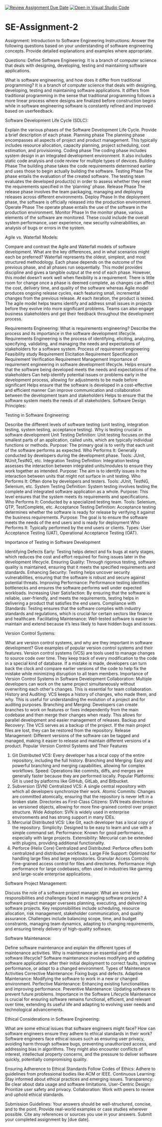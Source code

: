 [![Review Assignment Due Date](https://classroom.github.com/assets/deadline-readme-button-24ddc0f5d75046c5622901739e7c5dd533143b0c8e959d652212380cedb1ea36.svg)](https://classroom.github.com/a/-ucQIGTc)
[![Open in Visual Studio Code](https://classroom.github.com/assets/open-in-vscode-718a45dd9cf7e7f842a935f5ebbe5719a5e09af4491e668f4dbf3b35d5cca122.svg)](https://classroom.github.com/online_ide?assignment_repo_id=15256538&assignment_repo_type=AssignmentRepo)
# SE-Assignment-2
Assignment: Introduction to Software Engineering
Instructions:
Answer the following questions based on your understanding of software engineering concepts. Provide detailed explanations and examples where appropriate.

Questions:
Define Software Engineering: It is a branch of computer sciience that deals with designing, developing, testing and maintaining software applications.

What is software engineering, and how does it differ from traditional programming? It is a branch of computer sciience that deals with designing, developing, testing and maintaining software applications. It differs from traditional programming in the sense that traditional programming follows a more linear process where designs are finalized before construction begins while in software engineering software is constantly refined and improved based on userfeedback.

Software Development Life Cycle (SDLC):

Explain the various phases of the Software Development Life Cycle. Provide a brief description of each phase.
Planning phase
The planning phase encompasses all aspects of project and product management. This typically includes resource allocation, capacity planning, project scheduling, cost estimation, and provisioning.
Coding phase
The coding phase includes system design in an integrated development environment. It also includes static code analysis and code review for multiple types of devices.
Building Phase
The building phase takes the code requirements determined earlier and uses those to begin actually building the software.
Testing Phase
The phase entails the evaluation of the created software. The testing team evaluates the developed product(s) in order to assess whether they meet the requirements specified in the ‘planning’ phase. 
Release Phase
The release phase involves the team packaging, managing and deploying releases across different environments.
Deploy Phase
In the deployment phase, the software is officially released into the production environment. 
Operate Phase
The operate phase entails the use of the software in the production environment.
Monitor Phase
In the monitor phase, various elements of the software are monitored. These could include the overall system performance, user experience, new security vulnerabilities, an analysis of bugs or errors in the system.

Agile vs. Waterfall Models:

Compare and contrast the Agile and Waterfall models of software development. What are the key differences, and in what scenarios might each be preferred?
Waterfall represents the oldest, simplest, and most structured methodology. Each phase depends on the outcome of the previous phase, and all phases run sequentially. This model provides discipline and gives a tangible output at the end of each phase. However, this model doesn’t work well when flexibility is a requirement. There is little room for change once a phase is deemed complete, as changes can affect the cost, delivery time, and quality of the software whereas Agile model produces ongoing release cycles, each featuring small, incremental changes from the previous release. At each iteration, the product is tested. The agile model helps teams identify and address small issues in projects before they evolve into more significant problems. Teams can also engage business stakeholders and get their feedback throughout the development process.

Requirements Engineering:
What is requirements engineering? Describe the process and its importance in the software development lifecycle.
Requirements Engineering is the process of identifying, eliciting, analyzing, specifying, validating, and managing the needs and expectations of stakeholders for a software system.
Process of requirement engineering
Feasibility study
Requirement Elicitation
Requirement Specification
Requirement Verification
Requirement Management
Importance of requirement engineering in software development lifecycle.
Helps ensure that the software being developed meets the needs and expectations of the stakeholders
Can help identify potential issues or problems early in the development process, allowing for adjustments to be made before significant 
Helps ensure that the software is developed in a cost-effective and efficient manner
Can improve communication and collaboration between the development team and stakeholders
Helps to ensure that the software system meets the needs of all stakeholders.
Software Design Principles:

Testing in Software Engineering:

Describe the different levels of software testing (unit testing, integration testing, system testing, acceptance testing). Why is testing crucial in software development
Unit Testing
   Definition: Unit testing focuses on the smallest parts of an application, called units, which are typically individual functions or methods.
   Purpose: The primary goal is to verify that each unit of the software performs as expected.
   Who Performs It: Generally conducted by developers during the development phase.
   Tools: JUnit, NUnit,TestNG, etc.
 Integration Testing
   Definition: Integration testing assesses the interaction between integrated units/modules to ensure they work together as intended.
   Purpose: The aim is to identify issues in the interaction between units that might not surface in unit testing.
   Who Performs It: Often done by developers and testers.
   Tools: JUnit, TestNG, Selenium, etc.
 System Testing
   Definition: System testing involves testing the complete and integrated software application as a whole.
   Purpose: This level ensures that the system meets its requirements and specifications.
   Who Performs It: Conducted by a specialized testing team.
   Tools: Selenium, QTP, TestComplete, etc.
Acceptance Testing
Definition: Acceptance testing determines whether the software is ready for release by verifying it against the business requirements.
Purpose: The goal is to ensure the software meets the needs of the end users and is ready for deployment
Who Performs It: Typically performed by the end users or clients.
Types: User Acceptance Testing (UAT), Operational Acceptance Testing (OAT).

 Importance of Testing in Software Development

Identifying Defects Early: Testing helps detect and fix bugs at early stages, which reduces the cost and effort required for fixing issues later in the development lifecycle.
Ensuring Quality: Through rigorous testing, software quality is maintained, ensuring that it meets the specified requirements and standards.
Enhancing Security: Testing helps uncover security vulnerabilities, ensuring that the software is robust and secure against potential threats.
Improving Performance: Performance testing identifies bottlenecks and ensures the software performs well under expected workloads.
Increasing User Satisfaction: By ensuring that the software is reliable, user-friendly, and meets the requirements, testing helps in delivering a product that satisfies the end users.
Compliance with Standards: Testing ensures that the software complies with industry standards and regulations, which is crucial for certain sectors like finance and healthcare.
Facilitating Maintenance: Well-tested software is easier to maintain and extend because it’s less likely to have hidden bugs and issues.

Version Control Systems:

What are version control systems, and why are they important in software development? Give examples of popular version control systems and their features.
Version control systems (VCS) are tools used to manage changes to source code over time. They keep track of every modification to the code in a special kind of database. If a mistake is made, developers can turn back the clock and compare earlier versions of the code to help fix the mistake while minimizing disruption to all team members.
Importance of Version Control Systems in Software Development
Collaboration: Multiple developers can work on the same project simultaneously without overwriting each other's changes. This is essential for team collaboration.
History and Auditing: VCS keeps a history of changes, who made them, and why. This is useful for understanding the evolution of a project and for auditing purposes.
Branching and Merging: Developers can create branches to work on features or fixes independently from the main codebase and then merge their changes when ready. This allows for parallel development and easier management of releases.
Backup and Recovery: The VCS serves as a backup of the project. If the main project files are lost, they can be restored from the repository.
Release Management: Different versions of the software can be tagged and managed, making it easier to release and maintain different versions of a product.
Popular Version Control Systems and Their Features
1. Git
Distributed VCS: Every developer has a local copy of the entire repository, including the full history.
Branching and Merging: Easy and powerful branching and merging capabilities, allowing for complex workflows.
Speed: Operations like commits, diffs, and merges are generally faster because they are performed locally.
Popular Platforms: Git is used by platforms like GitHub, GitLab, and Bitbucket.
2. Subversion (SVN)
Centralized VCS: A single central repository with which all developers synchronize their work.
Atomic Commits: Changes are committed atomically, ensuring that the repository is never left in a broken state.
Directories as First-Class Citizens: SVN treats directories as versioned objects, allowing for more fine-grained control over project structure.
Wide Adoption: SVN is widely used in enterprise environments and has strong support in many IDEs.
3. Mercurial
Distributed VCS: Like Git, each developer has a local copy of the repository.
Simplicity: Designed to be easy to learn and use with a simple command set.
Performance: Known for good performance, especially with large projects.
Extensibility: Mercurial can be extended with plugins, providing additional functionality.
4. Perforce (Helix Core)
Centralized and Distributed: Perforce offers both centralized and distributed workflows.
Large File Support: Optimized for handling large files and large repositories.
Granular Access Controls: Fine-grained access control for files and directories.
Performance: High performance for large codebases, often used in industries like gaming and large-scale enterprise applications.

Software Project Management:

Discuss the role of a software project manager. What are some key responsibilities and challenges faced in managing software projects?
A software project manager oversees planning, executing, and delivering software projects. Key responsibilities include scheduling, resource allocation, risk management, stakeholder communication, and quality assurance. Challenges include balancing scope, time, and budget constraints, managing team dynamics, adapting to changing requirements, and ensuring timely delivery of high-quality software.

Software Maintenance:

Define software maintenance and explain the different types of maintenance activities. Why is maintenance an essential part of the software lifecycle?
Software maintenance involves modifying and updating software applications after their initial deployment to correct faults, improve performance, or adapt to a changed environment.
Types of Maintenance Activities
Corrective Maintenance: Fixing bugs and defects.
Adaptive Maintenance: Modifying the software to work in a new or changed environment.
Perfective Maintenance: Enhancing existing functionalities and improving performance.
Preventive Maintenance: Updating software to prevent future problems.
Importance in the Software Lifecycle
Maintenance is crucial for ensuring software remains functional, efficient, and relevant over time, extending its useful life and adapting to evolving user needs and technological advancements.

Ethical Considerations in Software Engineering:

What are some ethical issues that software engineers might face? How can software engineers ensure they adhere to ethical standards in their work?
Software engineers face ethical issues such as ensuring user privacy, avoiding harm through software bugs, preventing unauthorized access, and addressing bias in algorithms. They might also encounter conflicts of interest, intellectual property concerns, and the pressure to deliver software quickly, potentially compromising quality.

Ensuring Adherence to Ethical Standards
Follow Codes of Ethics: Adhere to guidelines from professional bodies like ACM or IEEE.
Continuous Learning: Stay informed about ethical practices and emerging issues.
Transparency: Be clear about data usage and software limitations.
User-Centric Design: Prioritize user safety and privacy.
Collaboration: Work with peers to review and uphold ethical standards.

Submission Guidelines:
Your answers should be well-structured, concise, and to the point.
Provide real-world examples or case studies wherever possible.
Cite any references or sources you use in your answers.
Submit your completed assignment by [due date].
